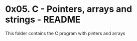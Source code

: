 # 0x05. C - Pointers, arrays and strings - README
This folder contains the C program with pinters and arrays